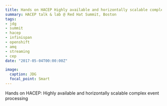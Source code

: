 ```yaml
---
title: Hands on HACEP Highly available and horizontally scalable complex event processing
summary: HACEP talk & lab @ Red Hat Summit, Boston
tags:
- jdg
- summit
- hacep
- infinispan
- openshift
- amq
- streaming
- cep
date: "2017-05-04T00:00:00Z"

image:
  caption: JDG
  focal_point: Smart
---
```


Hands on HACEP: Highly available and horizontally scalable complex event processing
